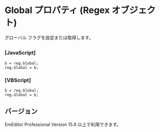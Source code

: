 # Global プロパティ (Regex オブジェクト)

グローバル フラグを設定または取得します。

## 

### \[JavaScript\]

```
b = reg.Global;
reg.Global = b;
```

### \[VBScript\]

```
b = reg.Global;
reg.Global = b;
```

## バージョン

EmEditor Professional Version 15.9 以上で利用できます。
